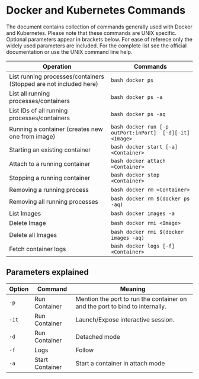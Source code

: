 # Docker and Kubernetes Commands
The document contains collection of commands generally used with Docker and Kubernetes. Please note that these commands are UNIX specific.
Optional parameters appear in brackets below. For ease of referece only the widely used parameters are included. For the complete list see the official documentation or use the UNIX command line help.

Operation | Commands
--- | ---
List running processes/containers (Stopped are not included here) | ```bash docker ps ```
List all running processes/containers | ```bash docker ps -a```
List IDs of all running processes/containers | ```bash docker ps -aq```
Running a container (creates new one from image) | ```bash docker run [-p outPort:inPort]  [-d][-it] <Image>```
Starting an existing container | ```bash docker start [-a] <Container>``` 
Attach to a running container | ```bash docker attach <Container>```
Stopping a running container | ```bash docker stop <Container>```
Removing a running process | ```bash docker rm <Container>```
Removing all running processes | ```bash docker rm $(docker ps -aq)```
List Images | ```bash docker images -a```
Delete Image | ```bash docker rmi <Image>```
Delete all Images | ```bash docker rmi $(docker images -aq)```
Fetch container logs | ```bash docker logs [-f] <Container>```

## Parameters explained
Option | Command | Meaning
--- | --- | ---
`-p` | Run Container | Mention the port to run the container on and the port to bind to internally.
`-it` | Run Container | Launch/Expose interactive session.
`-d` | Run Container | Detached mode
`-f` | Logs |  Follow
`-a` | Start Container | Start a container in attach mode
